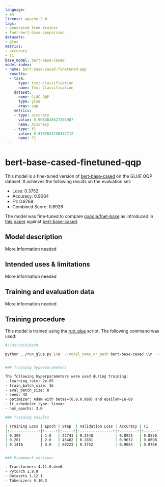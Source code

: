```yaml
---
language:
- en
license: apache-2.0
tags:
- generated_from_trainer
- fnet-bert-base-comparison
datasets:
- glue
metrics:
- accuracy
- f1
base_model: bert-base-cased
model-index:
- name: bert-base-cased-finetuned-qqp
  results:
  - task:
      type: text-classification
      name: Text Classification
    dataset:
      name: GLUE QQP
      type: glue
      args: qqp
    metrics:
    - type: accuracy
      value: 0.9083848627256987
      name: Accuracy
    - type: f1
      value: 0.8767633750332712
      name: F1
---
```


<!-- This model card has been generated automatically according to the information the Trainer had access to. You
should probably proofread and complete it, then remove this comment. -->

# bert-base-cased-finetuned-qqp

This model is a fine-tuned version of [bert-base-cased](https://huggingface.co/bert-base-cased) on the GLUE QQP dataset.
It achieves the following results on the evaluation set:
- Loss: 0.3752
- Accuracy: 0.9084
- F1: 0.8768
- Combined Score: 0.8926

The model was fine-tuned to compare [google/fnet-base](https://huggingface.co/google/fnet-base) as introduced in [this paper](https://arxiv.org/abs/2105.03824) against [bert-base-cased](https://huggingface.co/bert-base-cased).

## Model description

More information needed

## Intended uses & limitations

More information needed

## Training and evaluation data

More information needed

## Training procedure

This model is trained using the [run_glue](https://github.com/huggingface/transformers/blob/master/examples/pytorch/text-classification/run_glue.py) script. The following command was used:

```bash
#!/usr/bin/bash

python ../run_glue.py \\n  --model_name_or_path bert-base-cased \\n  --task_name qqp \\n  --do_train \\n  --do_eval \\n  --max_seq_length 512 \\n  --per_device_train_batch_size 16 \\n  --learning_rate 2e-5 \\n  --num_train_epochs 3 \\n  --output_dir bert-base-cased-finetuned-qqp \\n  --push_to_hub \\n  --hub_strategy all_checkpoints \\n  --logging_strategy epoch \\n  --save_strategy epoch \\n  --evaluation_strategy epoch \\n```


### Training hyperparameters

The following hyperparameters were used during training:
- learning_rate: 2e-05
- train_batch_size: 16
- eval_batch_size: 8
- seed: 42
- optimizer: Adam with betas=(0.9,0.999) and epsilon=1e-08
- lr_scheduler_type: linear
- num_epochs: 3.0

### Training results

| Training Loss | Epoch | Step  | Validation Loss | Accuracy | F1     | Combined Score |
|:-------------:|:-----:|:-----:|:---------------:|:--------:|:------:|:--------------:|
| 0.308         | 1.0   | 22741 | 0.2548          | 0.8925   | 0.8556 | 0.8740         |
| 0.201         | 2.0   | 45482 | 0.2881          | 0.9032   | 0.8698 | 0.8865         |
| 0.1416        | 3.0   | 68223 | 0.3752          | 0.9084   | 0.8768 | 0.8926         |


### Framework versions

- Transformers 4.11.0.dev0
- Pytorch 1.9.0
- Datasets 1.12.1
- Tokenizers 0.10.3
